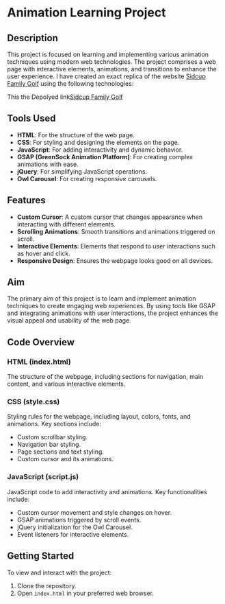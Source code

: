 # Animation Learning Project

## Description

This project is focused on learning and implementing various animation techniques using modern web technologies. The project comprises a web page with interactive elements, animations, and transitions to enhance the user experience. I have created an exact replica of the website [Sidcup Family Golf](https://sidcupfamilygolf.com/) using the following technologies:


This the Depolyed link[Sidcup Family Golf](https://sid-cup-clone.netlify.app/)

## Tools Used

- **HTML**: For the structure of the web page.
- **CSS**: For styling and designing the elements on the page.
- **JavaScript**: For adding interactivity and dynamic behavior.
- **GSAP (GreenSock Animation Platform)**: For creating complex animations with ease.
- **jQuery**: For simplifying JavaScript operations.
- **Owl Carousel**: For creating responsive carousels.

## Features

- **Custom Cursor**: A custom cursor that changes appearance when interacting with different elements.
- **Scrolling Animations**: Smooth transitions and animations triggered on scroll.
- **Interactive Elements**: Elements that respond to user interactions such as hover and click.
- **Responsive Design**: Ensures the webpage looks good on all devices.

## Aim

The primary aim of this project is to learn and implement animation techniques to create engaging web experiences. By using tools like GSAP and integrating animations with user interactions, the project enhances the visual appeal and usability of the web page.

## Code Overview

### HTML (index.html)

The structure of the webpage, including sections for navigation, main content, and various interactive elements.

### CSS (style.css)

Styling rules for the webpage, including layout, colors, fonts, and animations. Key sections include:
- Custom scrollbar styling.
- Navigation bar styling.
- Page sections and text styling.
- Custom cursor and its animations.

### JavaScript (script.js)

JavaScript code to add interactivity and animations. Key functionalities include:
- Custom cursor movement and style changes on hover.
- GSAP animations triggered by scroll events.
- jQuery initialization for the Owl Carousel.
- Event listeners for interactive elements.

## Getting Started

To view and interact with the project:

1. Clone the repository.
2. Open `index.html` in your preferred web browser.
